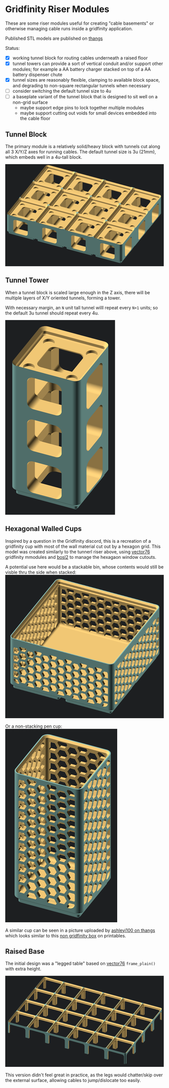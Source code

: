 # Gridfinity Riser Modules

These are some riser modules useful for creating "cable basements" or otherwise
managing cable runs inside a gridfinity application.

Published STL models are published on [thangs](https://than.gs/m/853821)

Status:
- [x] working tunnel block for routing cables underneath a raised floor
- [x] tunnel towers can provide a sort of vertical conduit and/or support other
  modules; for example a AA battery charger stacked on top of a AA battery
  dispenser chute
- [x] tunnel sizes are reasonably flexible, clamping to available block space,
  and degrading to non-square rectangular tunnels when necessary
- [ ] consider switching the default tunnel size to 4u
- [ ] a baseplate variant of the tunnel block that is designed to sit well on a non-grid surface
  - maybe support edge pins to lock together multiple modules
  - maybe support cutting out voids for small devices embedded into the cable floor

## Tunnel Block

The primary module is a relatively solid/heavy block with tunnels cut along all 3 X/Y/Z axes for running cables.
The default tunnel size is 3u (21mm), which embeds well in a 4u-tall block.

![Tunnel Block 3x4x4](images/tunnel_riser_3x4x4.png)

## Tunnel Tower

When a tunnel block is scaled large enough in the Z axis, there will be
multiple layers of X/Y oriented tunnels, forming a tower.

With necessary margin, an `N` unit tall tunnel willl repeat every `N+1` units;
so the default 3u tunnel should repeat every 4u.

![Tunnel Tower 1x1x12](images/tunnel_tower_1x1x12.png)

## Hexagonal Walled Cups

Inspired by a question in the Gridfinity discord, this is a recreation of a
gridfinity cup with most of the wall material cut out by a hexagon grid.
This model was created similarly to the tunnerl riser above,
using [vector76] gridfinity mmodules and [bosl2] to manage the hexagaon window cutouts.

A potential use here would be a stackable bin, whose contents would still be
visble thru the side when stacked:
![Hex Cup 2x2x6](images/hex_cup_2x2x6.png)

Or a non-stacking pen cup:
![Hex Cup 1x1x12 (no lip)](images/hex_cup_1x1x12_nolip.png)

A similar cup can be seen in a picture uploaded by [ashleyi100 on thangs][ashleyi100]
which looks similar to this [non gridfinity box][hcomb_box] on printables.

## Raised Base

The initial design was a "legged table" based on [vector76] `frame_plain()` with extra height.

![Raised Base "leg table" 6x4x3](images/base_raised_6x4x3.png)

This version didn't feel great in practice,
as the legs would chatter/skip over the external surface,
allowing cables to jump/dislocate too easily.

[ashleyi100]: https://thangs.com/designer/ashleyi100
[bosl2]: https://github.com/revarbat/BOSL2
[hcomb_box]: https://www.printables.com/model/250845-honeycomb-pattern-box-with-label
[vector76]: https://github.com/vector76/gridfinity_openscad
